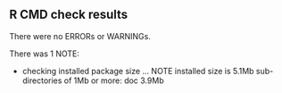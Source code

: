 ## R CMD check results
There were no ERRORs or WARNINGs. 

There was 1 NOTE:
  
  * checking installed package size ... NOTE
installed size is  5.1Mb
sub-directories of 1Mb or more:
  doc   3.9Mb